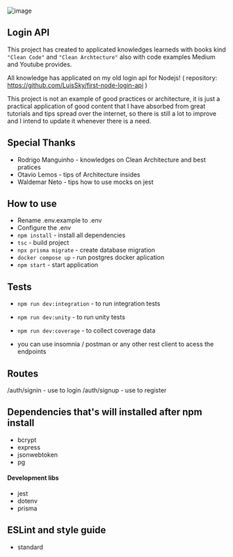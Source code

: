 ![image](https://cdn.filestackcontent.com/sIllBRIqw6SDoeZddPA8)
## **Login API** ##

 This project has created to applicated knowledges learneds with books kind `"Clean Code"` and `"Clean Archtecture"` also with code examples Medium and Youtube provides.
 
 All knowledge has applicated on my old login api for Nodejs! ( repository: <https://github.com/LuisSky/first-node-login-api> )
 
 This project is not an example of good practices or architecture, it is just a practical application of good content that I have absorbed from great tutorials and tips spread over the internet, so there is still a lot to improve and I intend to update it whenever there is a need.
 
## **Special Thanks**

  - Rodrigo Manguinho - knowledges on Clean Architecture and best pratices
  - Otavio Lemos - tips of Architecture insides
  - Waldemar Neto - tips how to use mocks on jest

## **How to use**

- Rename .env.example to .env
- Configure the .env
- `npm install` - install all dependencies
- `tsc` - build project
- `npx prisma migrate` - create database migration
- `docker compose up` - run postgres docker aplication  
- `npm start` - start application

## **Tests**
- `npm run dev:integration` - to run integration tests
- `npm run dev:unity` - to run unity tests
- `npm run dev:coverage` - to collect coverage data

- you can use insomnia / postman or any other rest client to acess the endpoints

## **Routes**
/auth/signin - use to login
/auth/signup - use to register 

## **Dependencies that's will installed after npm install**

- bcrypt
- express
- jsonwebtoken
- pg

#### **Development libs**
- jest 
- dotenv 
- prisma  
  
## **ESLint and style guide**  
- standard
